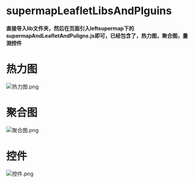 # supermapLeafletLibsAndPlguins

#### 直接导入lib文件夹，然后在页面引入leftsupermap下的supermapAndLeafletAndPuligns.js即可，已经包含了，热力图，聚合图，量测控件

# 热力图
![热力图.png](https://upload-images.jianshu.io/upload_images/8040955-9bc9446de70fba3e.png?imageMogr2/auto-orient/strip%7CimageView2/2/w/1240)

# 聚合图
![聚合图.png](https://upload-images.jianshu.io/upload_images/8040955-696073988262357c.png?imageMogr2/auto-orient/strip%7CimageView2/2/w/1240)
# 控件
![控件.png](https://upload-images.jianshu.io/upload_images/8040955-57f5efae71375c9e.png?imageMogr2/auto-orient/strip%7CimageView2/2/w/1240)

